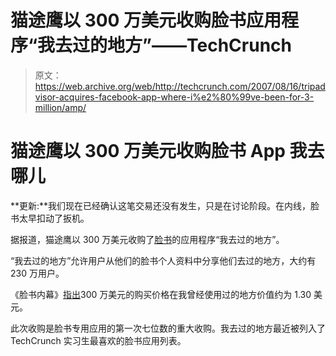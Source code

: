 # 猫途鹰以 300 万美元收购脸书应用程序“我去过的地方”——TechCrunch

> 原文：<https://web.archive.org/web/http://techcrunch.com/2007/08/16/tripadvisor-acquires-facebook-app-where-i%e2%80%99ve-been-for-3-million/amp/>

# 猫途鹰以 300 万美元收购脸书 App 我去哪儿

**更新:**我们现在已经确认这笔交易还没有发生，只是在讨论阶段。在内线，脸书太早扣动了扳机。

据报道，猫途鹰以 300 万美元收购了[脸书](https://web.archive.org/web/20160527203739/http://www.crunchbase.com/company/facebook)的应用程序“我去过的地方”。

“我去过的地方”允许用户从他们的脸书个人资料中分享他们去过的地方，大约有 230 万用户。

《脸书内幕》[指出](https://web.archive.org/web/20160527203739/http://www.insidefacebook.com/2007/08/16/biggest-facebook-app-acquisition-yet-tripadvisor-acquires-where-ive-been-for-reported-3-million/)300 万美元的购买价格在我曾经使用过的地方价值约为 1.30 美元。

此次收购是脸书专用应用的第一次七位数的重大收购。我去过的地方最近被列入了 TechCrunch 实习生最喜欢的脸书应用列表。